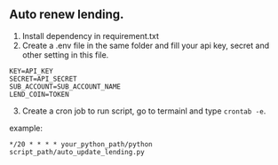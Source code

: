## Auto renew lending.
1. Install dependency in requirement.txt
2. Create a .env file in the same folder and fill your api key, secret and other setting in this file.
```
KEY=API_KEY
SECRET=API_SECRET
SUB_ACCOUNT=SUB_ACCOUNT_NAME
LEND_COIN=TOKEN
```
3. Create a cron job to run script, go to termainl and type `crontab -e`.

example: 
```
*/20 * * * * your_python_path/python script_path/auto_update_lending.py
```
